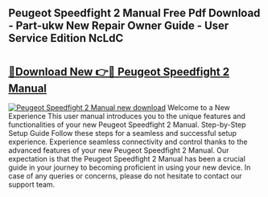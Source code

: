 ## Peugeot Speedfight 2 Manual Free Pdf Download - Part-ukw New Repair Owner Guide - User Service Edition NcLdC

# <h2><a href="http://cf16934.oget.top/?id=Peugeot+Speedfight+2+Manual">🔗Download New 👉🔴 Peugeot Speedfight 2 Manual</a></h2>

[![Peugeot Speedfight 2 Manual new download](https://i.imgur.com/5g1atiW.png)](http://cf16934.oget.top/?id=Peugeot+Speedfight+2+Manual)
Welcome to a New Experience This user manual introduces you to the unique features and functionalities of your new Peugeot Speedfight 2 Manual. Step-by-Step Setup Guide Follow these steps for a seamless and successful setup experience. Experience seamless connectivity and control thanks to the advanced features of your new Peugeot Speedfight 2 Manual. Our expectation is that the Peugeot Speedfight 2 Manual has been a crucial guide in your journey to becoming proficient in using your new device. In case of any queries or concerns, please do not hesitate to contact our support team.
